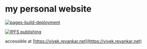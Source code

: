 # my personal website

[![pages-build-deployment](https://github.com/master-hax/master-hax.github.io/actions/workflows/pages/pages-build-deployment/badge.svg)](https://github.com/master-hax/master-hax.github.io/actions/workflows/pages/pages-build-deployment)

[![IPFS publishing](https://github.com/master-hax/master-hax.github.io/actions/workflows/main.yml/badge.svg)](https://github.com/master-hax/master-hax.github.io/actions/workflows/main.yml)

accessible at [https://vivek.revankar.net](https://vivek.revankar.net)
